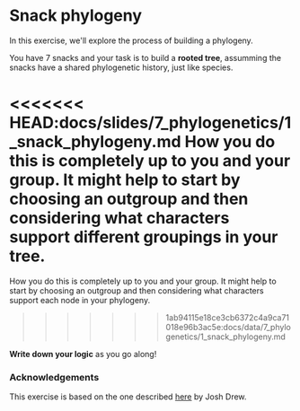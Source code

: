# Snack phylogeny

In this exercise, we'll explore the process of building a phylogeny.

You have 7 snacks and your task is to build a **rooted tree**, assumming the snacks have a shared phylogenetic history, just like species.

<<<<<<< HEAD:docs/slides/7_phylogenetics/1_snack_phylogeny.md
How you do this is completely up to you and your group. It might help to start by choosing an outgroup and then considering what characters support different groupings in your tree.
=======
How you do this is completely up to you and your group. It might help to start by choosing an outgroup and then considering what characters support each node in your phylogeny.
>>>>>>> 1ab94115e18ce3cb6372c4a9ca71018e96b3ac5e:docs/data/7_phylogenetics/1_snack_phylogeny.md

**Write down your logic** as you go along!

### Acknowledgements

This exercise is based on the one described [here](https://labroides.wordpress.com/candy-phylogeny/) by Josh Drew. 
